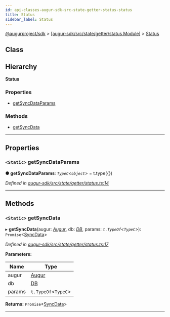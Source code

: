 ```yaml
---
id: api-classes-augur-sdk-src-state-getter-status-status
title: Status
sidebar_label: Status
---
```


[@augurproject/sdk](api-readme.md) > [[augur-sdk/src/state/getter/status Module]](api-modules-augur-sdk-src-state-getter-status-module.md) > [Status](api-classes-augur-sdk-src-state-getter-status-status.md)

## Class

## Hierarchy

**Status**

### Properties

* [getSyncDataParams](api-classes-augur-sdk-src-state-getter-status-status.md#getsyncdataparams)

### Methods

* [getSyncData](api-classes-augur-sdk-src-state-getter-status-status.md#getsyncdata)

---

## Properties

<a id="getsyncdataparams"></a>

### `<Static>` getSyncDataParams

**● getSyncDataParams**: *`TypeC`<`object`>* =  t.type({})

*Defined in [augur-sdk/src/state/getter/status.ts:14](https://github.com/AugurProject/augur/blob/3727cd4ec9/packages/augur-sdk/src/state/getter/status.ts#L14)*

___

## Methods

<a id="getsyncdata"></a>

### `<Static>` getSyncData

▸ **getSyncData**(augur: *[Augur](api-classes-augur-sdk-src-augur-augur.md)*, db: *[DB](api-classes-augur-sdk-src-state-db-db-db.md)*, params: *`t.TypeOf`<`TypeC`>*): `Promise`<[SyncData](api-interfaces-augur-sdk-src-state-getter-status-syncdata.md)>

*Defined in [augur-sdk/src/state/getter/status.ts:17](https://github.com/AugurProject/augur/blob/3727cd4ec9/packages/augur-sdk/src/state/getter/status.ts#L17)*

**Parameters:**

| Name | Type |
| ------ | ------ |
| augur | [Augur](api-classes-augur-sdk-src-augur-augur.md) |
| db | [DB](api-classes-augur-sdk-src-state-db-db-db.md) |
| params | `t.TypeOf`<`TypeC`> |

**Returns:** `Promise`<[SyncData](api-interfaces-augur-sdk-src-state-getter-status-syncdata.md)>

___

